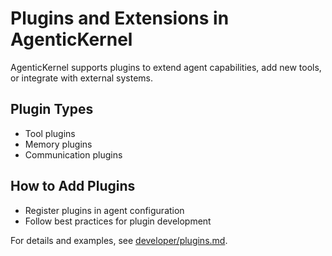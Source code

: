 # Plugins and Extensions in AgenticKernel

AgenticKernel supports plugins to extend agent capabilities, add new tools, or integrate with external systems.

## Plugin Types

- Tool plugins
- Memory plugins
- Communication plugins

## How to Add Plugins

- Register plugins in agent configuration
- Follow best practices for plugin development

For details and examples, see [developer/plugins.md](../../developer/plugins.md).
